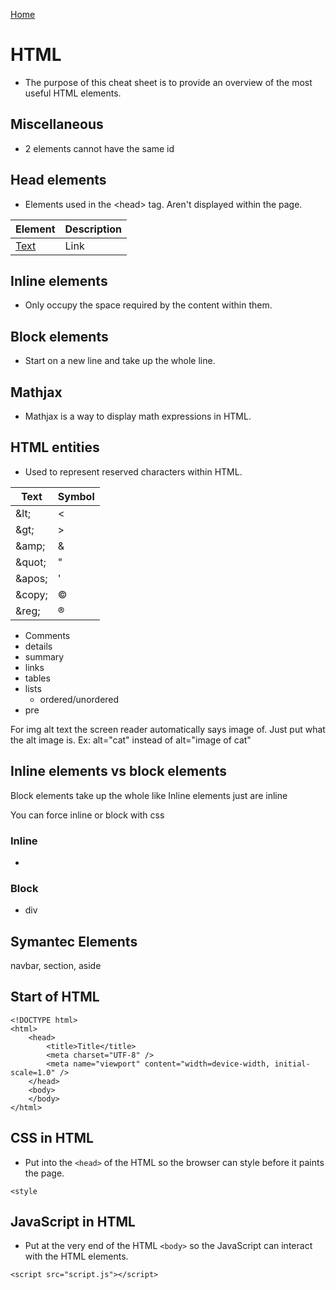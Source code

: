 [Home](./README.md)

# HTML
- The purpose of this cheat sheet is to provide an overview of the most useful HTML elements.

## Miscellaneous
- 2 elements cannot have the same id

## Head elements
- Elements used in the &lt;head&gt; tag. Aren't displayed within the page.

| Element | Description |
| ------| ----|
| <a href="">Text</a> | Link |

## Inline elements
- Only occupy the space required by the content within them.
## Block elements
- Start on a new line and take up the whole line.
## Mathjax
- Mathjax is a way to display math expressions in HTML.
## HTML entities
- Used to represent reserved characters within HTML.

| Text    | Symbol |
|---------|--------|
| \&lt;   | <      |
| \&gt;   | >      |
| \&amp;  | &      |
| \&quot; | "      |
| \&apos; | '      |
| \&copy; | &copy; |
| \&reg;  | &reg;  |


- Comments
- details
- summary
- links
- tables
- lists
    - ordered/unordered
- pre

For img alt text the screen reader automatically says image of. Just put what the alt image is. Ex: alt="cat" instead of alt="image of cat"


## Inline elements vs block elements
Block elements take up the whole like
Inline elements just are inline

You can force inline or block with css

### Inline
- 
### Block
- div

## Symantec Elements
navbar, section, aside

## Start of HTML

```
<!DOCTYPE html>
<html>
    <head>
        <title>Title</title>
        <meta charset="UTF-8" />
        <meta name="viewport" content="width=device-width, initial-scale=1.0" />
    </head>
    <body>
    </body>
</html>
```

## CSS in HTML
- Put into the `<head>` of the HTML so the browser can style before it paints the page.

```
<style 
```

## JavaScript in HTML
- Put at the very end of the HTML `<body>` so the JavaScript can interact with the HTML elements. 

```
<script src="script.js"></script>
```
